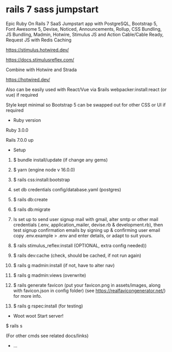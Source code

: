 # rails 7 sass jumpstart

Epic Ruby On Rails 7 SaaS Jumpstart app with PostgreSQL, Bootstrap 5, Font Awesome 5, Devise, Noticed, Announcements, Rollup, CSS Bundling, JS Bundling, Madmin, Hotwire, Stimulus JS and Action Cable/Cable Ready, Request JS with Redis Caching

https://stimulus.hotwired.dev/

https://docs.stimulusreflex.com/

Combine with Hotwire and Strada

https://hotwired.dev/

Also can be easily used with React/Vue via $rails webpacker:install:react (or vue) if required

Style kept minimal so Bootstrap 5 can be swapped out for other CSS or UI if required

* Ruby version

Ruby 3.0.0

Rails 7.0.0 up

* Setup

1. $ bundle install/update (if change any gems)
2. $ yarn  (engine node v 16.0.0)
3. $ rails css:install:bootstrap
4. set db credentials config/database.yaml (postgres)
5. $ rails db:create
6. $ rails db:migrate
7. Is set up to send user signup mail with gmail, alter smtp or other mail credentials (.env, application_mailer, devise.rb & development.rb), then test signup confirmation emails by signing up & confirming user email
copy .env.example > .env and enter details, or adapt to suit yours.

8. $ rails stimulus_reflex:install (OPTIONAL, extra config needed))

9. $ rails dev:cache (check, should be cached, if not run again)
10. $ rails g madmin:install  (if not, have to alter nav)
11. $ rails g madmin:views  (overwrite)
12. $ rails generate favicon  (put your favicon.png in assets/images, along with favicon.json in config folder)
    (see https://realfavicongenerator.net/)  for more info.
13. $ rails g rspec:install  (for testing)

* Woot woot  Start server!

$ rails s

(For other cmds see  related docs/links)



* ...
